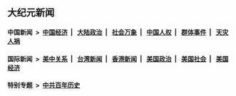 ## 大纪元新闻

#### 中国新闻 &nbsp;>&nbsp; [中国经济](indexes/ncid283/README.md?09022045) &nbsp;| &nbsp; [大陆政治](indexes/ncid277/README.md?09022045) &nbsp;| &nbsp; [社会万象](indexes/ncid282/README.md?09022045) &nbsp;| &nbsp; [中国人权](indexes/ncid278/README.md?09022045) &nbsp;| &nbsp; [群体事件](indexes/ncid279/README.md?09022045) &nbsp;| &nbsp; [天灾人祸](indexes/ncid280/README.md?09022045)

#### 国际新闻 &nbsp;>&nbsp; [美中关系](indexes/nf1412576/README.md?09022045) &nbsp;| &nbsp; [台湾新闻](indexes/ncid1349361/README.md?09022045) &nbsp;| &nbsp; [香港新闻](indexes/ncid1349362/README.md?09022045) &nbsp;| &nbsp; [美国政治](indexes/ncid1078159/README.md?09022045) &nbsp;| &nbsp; [美国社会](indexes/ncid1078160/README.md?09022045) &nbsp;| &nbsp; [美国经济](indexes/ncid1078158/README.md?09022045)

#### 特别专题 &nbsp;>&nbsp; [中共百年历史](https://github.com/easy2view/epoch-special/blob/master/README.md?09022045)  
